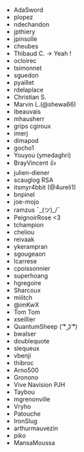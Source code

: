 ﻿- AdaSword
- plopez
- ndechandon
- jpthiery
- jpinsolle
- cheubes
- Thibaud C. -> Yeah !
- ocloirec
- tsimonnet
- sguedon
- pyaillet
- rdelaplace
- Christian S.
- Marvin L.(@shewa66)
- ibeauvais
- mhausherr
- grips cgiroux
- imerj
- dimapod
- gocho1
- Youyou (ymedaghri)
- BrayVincent 👍
- julien-diener
- scauglog RSA
- itsmyr4bbit (@4ureli1)
- bnpinel
- joe-mojo
- ramzus ¯\_(ツ)_/¯
- PeignoirRose <3
- tchampion
- cheliou
- reivaak
- ykerampran
- sgougeaon
- lcarrese
- cpoissonnier
- superhoang
- hgregoire
- Sharcoux
- miiitch
- @imKwX
- Tom Tom
- xseillier
- QuantumSheep ( ͡° ͜ʖ ͡°)
- bwalser
- doublequote
- slequeux
- vbenji
- thibroc
- Arno500
- Gronono
- Vive Navision PJH
- Taybou
- mgrenonville
- Vryho
- Patouche
- IronSlug
- arthurmauvezin
- piko
- MansaMoussa
